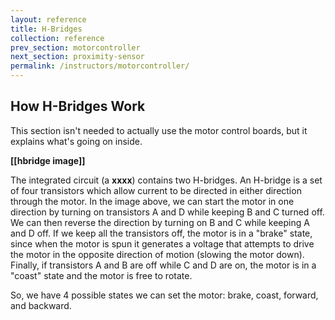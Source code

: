 ```yaml
---
layout: reference
title: H-Bridges
collection: reference
prev_section: motorcontroller
next_section: proximity-sensor
permalink: /instructors/motorcontroller/
---
```


## How H-Bridges Work

This section isn't needed to actually use the motor control boards, but it explains what's going on inside.

**[[hbridge image]]**

The integrated circuit (a **xxxx**) contains two H-bridges. An H-bridge is a set of four transistors which allow current to be directed in either direction through the motor. In the image above, we can start the motor in one direction by turning on transistors A and D while keeping B and C turned off. We can then reverse the direction by turning on B and C while keeping A and D off. If we keep all the transistors off, the motor is in a "brake" state, since when the motor is spun it generates a voltage that attempts to drive the motor in the opposite direction of motion (slowing the motor down). Finally, if transistors A and B are off while C and D are on, the motor is in a "coast" state and the motor is free to rotate.

So, we have 4 possible states we can set the motor: brake, coast, forward, and backward.